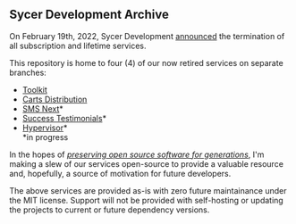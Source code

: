 ## Sycer Development Archive

On February 19th, 2022, Sycer Development [announced](https://twitter.com/Fykowo/status/1493258304948084736?s=20&t=9slPFN_4b5KEjsqDe6yYhA&utm_source=archive) the termination of all subscription and lifetime services.

This repository is home to four (4) of our now retired services on separate branches:
- [Toolkit](https://github.com/sycer-dev/archive/tree/toolkit)
- [Carts Distribution](https://github.com/sycer-dev/archive/tree/carts)
- [SMS Next](https://github.com/sycer-dev/archive/tree/sms)*
- [Success Testimonials](https://github.com/sycer-dev/archive/tree/success)*
- [Hypervisor](https://github.com/sycer-dev/archive/tree/hypervisor)*  
\*in progress

In the hopes of [*preserving open source software for generations*](https://archiveprogram.github.com/), I'm making a slew of our services open-source to provide a valuable resource and, hopefully, a source of motivation for future developers.

The above services are provided as-is with zero future maintainance under the MIT license.
Support will not be provided with self-hosting or updating the projects to current or future dependency versions.


